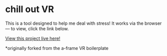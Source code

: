# chill out VR 

This is a tool designed to help me deal with stress! It works via the browser — to view, click the link below. 

[View this project live here!](https://em-fong.github.io/chill-out-aframe/)

*originally forked from the a-frame VR boilerplate
